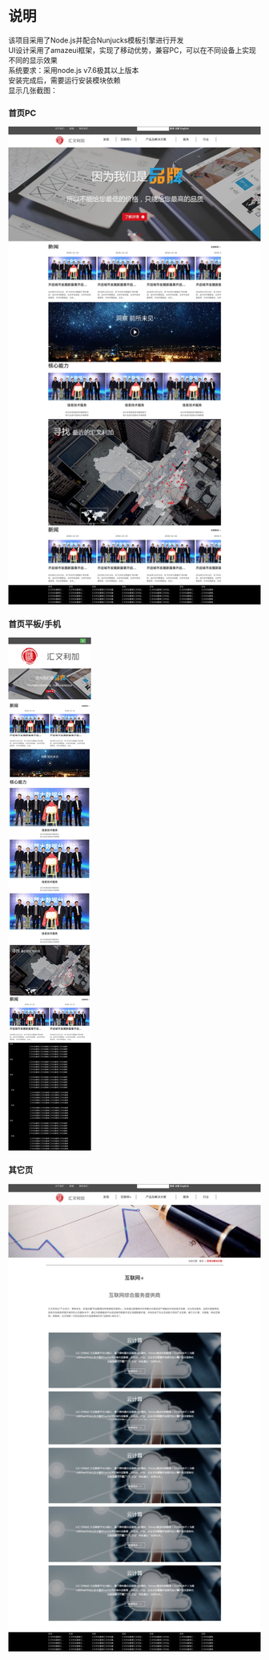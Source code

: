 <h1>说明</h1>
<div>该项目采用了Node.js并配合Nunjucks模板引擎进行开发</div>
<div>UI设计采用了amazeui框架，实现了移动优势，兼容PC，可以在不同设备上实现不同的显示效果</div>
<div>系统要求：采用node.js v7.6极其以上版本</div>
<div>安装完成后，需要运行安装模块依赖</div>
<div>显示几张截图：</div>
<h3>首页PC</h3>
<img src="https://github.com/644130407/huiwenlijia/blob/master/screenshot/index2.jpg" />
<h3>首页平板/手机</h3>
<img src="https://github.com/644130407/huiwenlijia/blob/master/screenshot/index1.jpg" />
<h3>其它页</h3>
<img src="https://github.com/644130407/huiwenlijia/blob/master/screenshot/huilianwang.jpg" />
